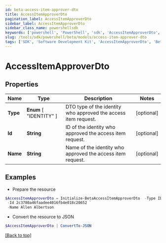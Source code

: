 ```yaml
---
id: beta-access-item-approver-dto
title: AccessItemApproverDto
pagination_label: AccessItemApproverDto
sidebar_label: AccessItemApproverDto
sidebar_class_name: powershellsdk
keywords: ['powershell', 'PowerShell', 'sdk', 'AccessItemApproverDto', 'BetaAccessItemApproverDto'] 
slug: /tools/sdk/powershell/beta/models/access-item-approver-dto
tags: ['SDK', 'Software Development Kit', 'AccessItemApproverDto', 'BetaAccessItemApproverDto']
---
```



# AccessItemApproverDto

## Properties

Name | Type | Description | Notes
------------ | ------------- | ------------- | -------------
**Type** |  **Enum** [  "IDENTITY" ] | DTO type of the identity who approved the access item request. | [optional] 
**Id** | **String** | ID of the identity who approved the access item request. | [optional] 
**Name** | **String** | Name of the identity who approved the access item request. | [optional] 

## Examples

- Prepare the resource
```powershell
$AccessItemApproverDto = Initialize-BetaAccessItemApproverDto  -Type IDENTITY `
 -Id 2c3780a46faadee4016fb4e018c20652 `
 -Name Allen Albertson
```

- Convert the resource to JSON
```powershell
$AccessItemApproverDto | ConvertTo-JSON
```


[[Back to top]](#) 

